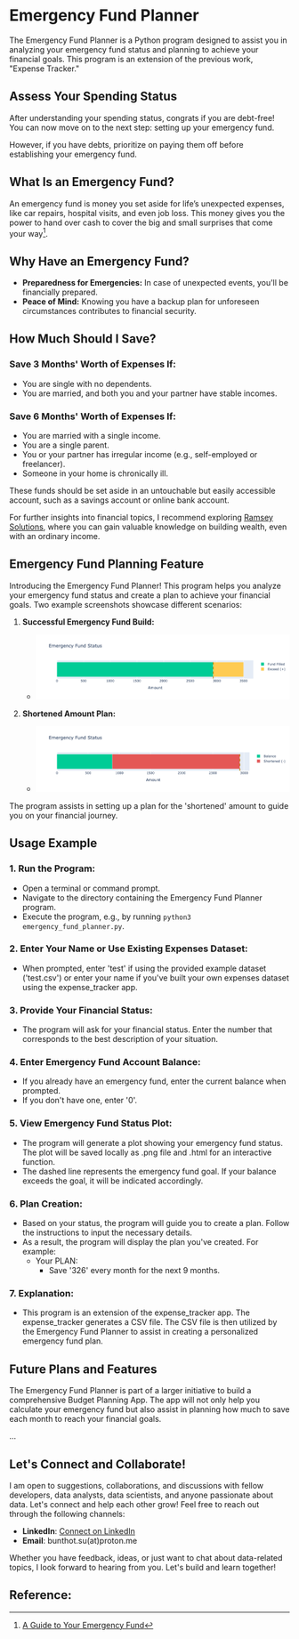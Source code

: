 # Emergency Fund Planner

The Emergency Fund Planner is a Python program designed to assist you in analyzing your emergency fund status and planning to achieve your financial goals. This program is an extension of the previous work, "Expense Tracker."

## Assess Your Spending Status

After understanding your spending status, congrats if you are debt-free! You can now move on to the next step: setting up your emergency fund.  

However, if you have debts, prioritize on paying them off before establishing your emergency fund.

## What Is an Emergency Fund?

An emergency fund is money you set aside for life’s unexpected expenses, like car repairs, hospital visits, and even job loss. This money gives you the power to hand over cash to cover the big and small surprises that come your way[^1^].

## Why Have an Emergency Fund?

- **Preparedness for Emergencies:** In case of unexpected events, you'll be financially prepared.
- **Peace of Mind:** Knowing you have a backup plan for unforeseen circumstances contributes to financial security.

## How Much Should I Save?

### Save 3 Months' Worth of Expenses If:

- You are single with no dependents.
- You are married, and both you and your partner have stable incomes.

### Save 6 Months' Worth of Expenses If:

- You are married with a single income.
- You are a single parent.
- You or your partner has irregular income (e.g., self-employed or freelancer).
- Someone in your home is chronically ill.

These funds should be set aside in an untouchable but easily accessible account, such as a savings account or online bank account.

For further insights into financial topics, I recommend exploring [Ramsey Solutions](https://www.ramseysolutions.com/), where you can gain valuable knowledge on building wealth, even with an ordinary income.


## Emergency Fund Planning Feature

Introducing the Emergency Fund Planner! This program helps you analyze your emergency fund status and create a plan to achieve your financial goals. Two example screenshots showcase different scenarios:

1. **Successful Emergency Fund Build:**
   - ![Screenshot: Successful Build](https://github.com/suphawadeeth/expense_tracker/blob/master/emergency_fund/images/exceed_fund.png)

2. **Shortened Amount Plan:**
   - ![Screenshot: Shortened Amount Plan](https://github.com/suphawadeeth/expense_tracker/blob/master/emergency_fund/images/shortened_fund.png)

The program assists in setting up a plan for the 'shortened' amount to guide you on your financial journey.

## Usage Example

### 1. Run the Program:

- Open a terminal or command prompt.
- Navigate to the directory containing the Emergency Fund Planner program.
- Execute the program, e.g., by running `python3 emergency_fund_planner.py`.

### 2. Enter Your Name or Use Existing Expenses Dataset:

- When prompted, enter 'test' if using the provided example dataset ('test.csv') or enter your name if you've built your own expenses dataset using the expense_tracker app.

### 3. Provide Your Financial Status:

- The program will ask for your financial status. Enter the number that corresponds to the best description of your situation. 

### 4. Enter Emergency Fund Account Balance:

- If you already have an emergency fund, enter the current balance when prompted. 
- If you don't have one, enter '0'.

### 5. View Emergency Fund Status Plot:

- The program will generate a plot showing your emergency fund status. The plot will be saved locally as .png file and .html for an interactive function.
- The dashed line represents the emergency fund goal. If your balance exceeds the goal, it will be indicated accordingly.

### 6. Plan Creation:

- Based on your status, the program will guide you to create a plan. Follow the instructions to input the necessary details.
- As a result, the program will display the plan you've created. For example:
    - Your PLAN:
      - Save '326' every month for the next 9 months.

### 7. Explanation:

- This program is an extension of the expense_tracker app. The expense_tracker generates a CSV file. The CSV file is then utilized by the Emergency Fund Planner to assist in creating a personalized emergency fund plan.

## Future Plans and Features

The Emergency Fund Planner is part of a larger initiative to build a comprehensive Budget Planning App. The app will not only help you calculate your emergency fund but also assist in planning how much to save each month to reach your financial goals.

...

## Let's Connect and Collaborate!

I am open to suggestions, collaborations, and discussions with fellow developers, data analysts, data scientists, and anyone passionate about data. Let's connect and help each other grow! Feel free to reach out through the following channels:

- **LinkedIn**: [Connect on LinkedIn](https://www.linkedin.com/in/bunthot/)
- **Email**: bunthot.su(at)proton.me

Whether you have feedback, ideas, or just want to chat about data-related topics, I look forward to hearing from you. Let's build and learn together!

## Reference:
[^1^]: [A Guide to Your Emergency Fund](https://www.ramseysolutions.com/saving/quick-guide-to-your-emergency-fund)

